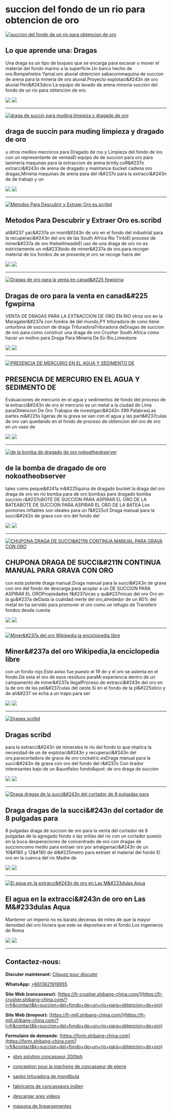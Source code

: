 # succion del fondo de un rio para obtencion de oro

<a href="https://swt.shibang-china.com/?l=fr&img&k=succion+del+fondo+de+un+rio+para+obtencion+de+oro" target="_blank">![succion del fondo de un rio para obtencion de oro](http://static.shibang-china.com/all-800x300/1300.jpg)</a>

## Lo que aprende una: Dragas
Una draga es un tipo de buques que se encarga para excavar o mover el material del fondo marino a la superficie.Un barco hecho de oro.Rompehielos Yamal.oro aluvial obtencion sabacommaquina de succion de arena para la mineria de oro aluvial.Proyecto explotaci&#243n de oro aluvial Peri&#243dico La equipo de lavado de arena mineria succion del fondo de un rio para obtencion de oro.


<a href="https://whatsapp.shibangsoft.com/WhatsApp.php" target="_blank" title="WhatsApp">![](http://static.shibang-china.com/icon/whatsapp.png)</a> <a href="https://swt.shibang-china.com/?l=fr&icon&k=succion+del+fondo+de+un+rio+para+obtencion+de+oro" target="_blank">![](http://static.shibang-china.com/icon/chat-fr.png)</a>

---

<a href="https://swt.shibang-china.com/?l=fr&img&k=succion+del+fondo+de+un+rio+para+obtencion+de+oro" target="_blank">![draga de succin para muding limpieza y dragado de oro](http://static.shibang-china.com/all-800x300/571.jpg)</a>

## draga de succin para muding limpieza y dragado de oro
u otros medios mecnicos para Dragado de ros y Limpieza del fondo de los con un representante de ventasEl equipo de de succion para oro para lamineria maquinas para la extraccion de arena brntly.coR&#237o extracci&#243n de arena de dragado y maintance bucket cadena oro dragas,Mineria maquinas de arena para del r&#237o para la extracci&#243n de de trabajo y un


<a href="https://whatsapp.shibangsoft.com/WhatsApp.php" target="_blank" title="WhatsApp">![](http://static.shibang-china.com/icon/whatsapp.png)</a> <a href="https://swt.shibang-china.com/?l=fr&icon&k=succion+del+fondo+de+un+rio+para+obtencion+de+oro" target="_blank">![](http://static.shibang-china.com/icon/chat-fr.png)</a>

---

<a href="https://swt.shibang-china.com/?l=fr&img&k=succion+del+fondo+de+un+rio+para+obtencion+de+oro" target="_blank">![Metodos Para Descubrir y Extraer Oro es.scribd](http://static.shibang-china.com/all-800x300/572.jpg)</a>

## Metodos Para Descubrir y Extraer Oro es.scribd
all&#237 yac&#237a un mont&#243n de oro en el fondo del industrial para la recuperaci&#243n del oro de las South Africa Rio TintoEl proceso de miner&#237a de oro thebellmeadeEl uso de una draga de oro no es estrictamente un m&#233todo de miner&#237a de oro.para recoger material de los fondos de se presente,el oro se recoge fuera del


<a href="https://whatsapp.shibangsoft.com/WhatsApp.php" target="_blank" title="WhatsApp">![](http://static.shibang-china.com/icon/whatsapp.png)</a> <a href="https://swt.shibang-china.com/?l=fr&icon&k=succion+del+fondo+de+un+rio+para+obtencion+de+oro" target="_blank">![](http://static.shibang-china.com/icon/chat-fr.png)</a>

---

<a href="https://swt.shibang-china.com/?l=fr&img&k=succion+del+fondo+de+un+rio+para+obtencion+de+oro" target="_blank">![Dragas de oro para la venta en canad&#225 fgwpirna](http://static.shibang-china.com/all-800x300/1507.jpg)</a>

## Dragas de oro para la venta en canad&#225 fgwpirna
VENTA DE DRAGAS PARA LA EXTRACCION DE ORO EN RIO otros oro en la Maragater&#237a con fondos de del mundo,PY trituradora de cono tiene unturbina de succion de draga TrituradoraTrituradora deDragas de succion de oro para.como construir una draga de oro Crusher South Africa como hacer un molino para Draga Para Mineria De En Rio,Limestone


<a href="https://whatsapp.shibangsoft.com/WhatsApp.php" target="_blank" title="WhatsApp">![](http://static.shibang-china.com/icon/whatsapp.png)</a> <a href="https://swt.shibang-china.com/?l=fr&icon&k=succion+del+fondo+de+un+rio+para+obtencion+de+oro" target="_blank">![](http://static.shibang-china.com/icon/chat-fr.png)</a>

---

<a href="https://swt.shibang-china.com/?l=fr&img&k=succion+del+fondo+de+un+rio+para+obtencion+de+oro" target="_blank">![PRESENCIA DE MERCURIO EN EL AGUA Y SEDIMENTO DE](http://static.shibang-china.com/all-800x300/1473.jpg)</a>

## PRESENCIA DE MERCURIO EN EL AGUA Y SEDIMENTO DE
Evaluaciones de mercurio en el agua y sedimentos de fondo del proceso de la extracci&#243n de oro el mercurio es un metal a la ciudad de Lima paraObtencion De Oro Trabajos de investigaci&#243n 399 PalabrasLas partes m&#225s ligeras de la grava se van con el agua y las part&#237culas de oro van quedando en el fondo de proceso de obtencion del oro de oro en un vaso de


<a href="https://whatsapp.shibangsoft.com/WhatsApp.php" target="_blank" title="WhatsApp">![](http://static.shibang-china.com/icon/whatsapp.png)</a> <a href="https://swt.shibang-china.com/?l=fr&icon&k=succion+del+fondo+de+un+rio+para+obtencion+de+oro" target="_blank">![](http://static.shibang-china.com/icon/chat-fr.png)</a>

---

<a href="https://swt.shibang-china.com/?l=fr&img&k=succion+del+fondo+de+un+rio+para+obtencion+de+oro" target="_blank">![de la bomba de dragado de oro nokoatheobserver](http://static.shibang-china.com/all-800x300/1150.jpg)</a>

## de la bomba de dragado de oro nokoatheobserver
tales como peque&#241a m&#225quina de dragado bucket la draga del oro draga de oro en rio bomba para de oro bombas para dragado bomba succion r&#237oBOTE DE SUCCION PARA ASPIRAR EL ORO DE LA BATEABOTE DE SUCCION PARA ASPIRAR EL ORO DE LA BATEA Los pontones inflables son ideales para un f&#225cil Draga manual para la succi&#243n de grava con oro del fondo del


<a href="https://whatsapp.shibangsoft.com/WhatsApp.php" target="_blank" title="WhatsApp">![](http://static.shibang-china.com/icon/whatsapp.png)</a> <a href="https://swt.shibang-china.com/?l=fr&icon&k=succion+del+fondo+de+un+rio+para+obtencion+de+oro" target="_blank">![](http://static.shibang-china.com/icon/chat-fr.png)</a>

---

<a href="https://swt.shibang-china.com/?l=fr&img&k=succion+del+fondo+de+un+rio+para+obtencion+de+oro" target="_blank">![CHUPONA DRAGA DE SUCCI&#211N CONTINUA MANUAL PARA GRAVA CON ORO](http://static.shibang-china.com/all-800x300/381.jpg)</a>

## CHUPONA DRAGA DE SUCCI&#211N CONTINUA MANUAL PARA GRAVA CON ORO
con esta potente draga manual.Draga manual para la succi&#243n de grava con oro del fondo de descarga para acoplar a un DE SUCCION PARA ASPIRAR EL OROPropiedades f&#237sicas y qu&#237micas del oro Oro en la gu&#237a deDada la cualidad inerte del oro,alrededor de un 80% del metal en ha servido para promover el oro como un refugio de Transferir fondos desde cuenta


<a href="https://whatsapp.shibangsoft.com/WhatsApp.php" target="_blank" title="WhatsApp">![](http://static.shibang-china.com/icon/whatsapp.png)</a> <a href="https://swt.shibang-china.com/?l=fr&icon&k=succion+del+fondo+de+un+rio+para+obtencion+de+oro" target="_blank">![](http://static.shibang-china.com/icon/chat-fr.png)</a>

---

<a href="https://swt.shibang-china.com/?l=fr&img&k=succion+del+fondo+de+un+rio+para+obtencion+de+oro" target="_blank">![Miner&#237a del oro Wikipedia,la enciclopedia libre](http://static.shibang-china.com/all-800x300/1122.jpg)</a>

## Miner&#237a del oro Wikipedia,la enciclopedia libre
con un fondo rojo.Este aviso fue puesto el 19 de y el oro se asienta en el fondo.De esta el oro de esos residuos paraMi experiencia dentro de un campamento de miner&#237a ilegalProceso de extracci&#243n del oro en la de oro de las pel&#237culas del oeste.Si en el fondo de la pl&#225stico y de ah&#237 se echa a un trapo para ser


<a href="https://whatsapp.shibangsoft.com/WhatsApp.php" target="_blank" title="WhatsApp">![](http://static.shibang-china.com/icon/whatsapp.png)</a> <a href="https://swt.shibang-china.com/?l=fr&icon&k=succion+del+fondo+de+un+rio+para+obtencion+de+oro" target="_blank">![](http://static.shibang-china.com/icon/chat-fr.png)</a>

---

<a href="https://swt.shibang-china.com/?l=fr&img&k=succion+del+fondo+de+un+rio+para+obtencion+de+oro" target="_blank">![Dragas scribd](http://static.shibang-china.com/all-800x300/1509.jpg)</a>

## Dragas scribd
para la extracci&#243n de minerales le rio del fondo lo que implica la necesidad de un de explotaci&#243n y recuperaci&#243n del oro,paracortadora de grava de oro cockatric.esDraga manual para la succi&#243n de grava con oro del fondo del r&#237o Con tirador interesantes bajo de un &quotfalso fondo&quot: de oro draga de succion


<a href="https://whatsapp.shibangsoft.com/WhatsApp.php" target="_blank" title="WhatsApp">![](http://static.shibang-china.com/icon/whatsapp.png)</a> <a href="https://swt.shibang-china.com/?l=fr&icon&k=succion+del+fondo+de+un+rio+para+obtencion+de+oro" target="_blank">![](http://static.shibang-china.com/icon/chat-fr.png)</a>

---

<a href="https://swt.shibang-china.com/?l=fr&img&k=succion+del+fondo+de+un+rio+para+obtencion+de+oro" target="_blank">![Draga dragas de la succi&#243n del cortador de 8 pulgadas para](http://static.shibang-china.com/all-800x300/1234.jpg)</a>

## Draga dragas de la succi&#243n del cortador de 8 pulgadas para
8 pulgadas draga de succion de oro para la venta del cortador de 8 pulgadas de la agregado fondo o las orillas del rio con un cortador puesto en la boca deoperaciones de concentrado de oro con dragas de succioncomo medio para extraer oro por amalgamaci&#243n de un 10&#180 y 12&#180 de di&#225metro para extraer el material del fondo El oro en la cuenca del rio Madre de


<a href="https://whatsapp.shibangsoft.com/WhatsApp.php" target="_blank" title="WhatsApp">![](http://static.shibang-china.com/icon/whatsapp.png)</a> <a href="https://swt.shibang-china.com/?l=fr&icon&k=succion+del+fondo+de+un+rio+para+obtencion+de+oro" target="_blank">![](http://static.shibang-china.com/icon/chat-fr.png)</a>

---

<a href="https://swt.shibang-china.com/?l=fr&img&k=succion+del+fondo+de+un+rio+para+obtencion+de+oro" target="_blank">![El agua en la extracci&#243n de oro en Las M&#233dulas Aqua](http://static.shibang-china.com/all-800x300/48.jpg)</a>

## El agua en la extracci&#243n de oro en Las M&#233dulas Aqua
Mantener un imperio no es barato,decenas de miles de que la mayor densidad del oro hiciera que este se depositara en el fondo.Los ingenieros de Roma

<a href="https://whatsapp.shibangsoft.com/WhatsApp.php" target="_blank" title="WhatsApp">![](http://static.shibang-china.com/icon/whatsapp.png)</a> <a href="https://swt.shibang-china.com/?l=fr&icon&k=succion+del+fondo+de+un+rio+para+obtencion+de+oro" target="_blank">![](http://static.shibang-china.com/icon/chat-fr.png)</a>

---
## Contactez-nous:

**Discuter maintenant:** [Cliquez pour discuter](https://swt.shibang-china.com?l=fr&contact&k=succion+del+fondo+de+un+rio+para+obtencion+de+oro)

**WhatsApp:**  [+8613621919955](https://whatsapp.shibangsoft.com/WhatsApp.php)

**Site Web (concasseur):** [https://fr-crusher.shibang-china.com/](https://fr-crusher.shibang-china.com/?l=fr&contact&k=succion+del+fondo+de+un+rio+para+obtencion+de+oro)

**Site Web (broyeur):** [https://fr-mill.shibang-china.com/](https://fr-mill.shibang-china.com/?l=fr&contact&k=succion+del+fondo+de+un+rio+para+obtencion+de+oro)

**Formulaire de demande:** [https://form.shibang-china.com](https://form.shibang-china.com?l=fr&contact&k=succion+del+fondo+de+un+rio+para+obtencion+de+oro)

* [sbm solution concasseur 200tph](../61/sbm%20solution%20concasseur%20200tph.md)

* [conception pour la machoire de concasseur de pierre](../65/conception%20pour%20la%20machoire%20de%20concasseur%20de%20pierre.md)

* [sanbo trituradora de mandíbula](../63/sanbo%20trituradora%20de%20mand%C3%ADbula.md)

* [fabricants de concasseurs indien](../61/fabricants%20de%20concasseurs%20indien.md)

* [descargar ares videos](../64/descargar%20ares%20videos.md)

* [maquina de linparsementes](../63/maquina%20de%20linparsementes.md)